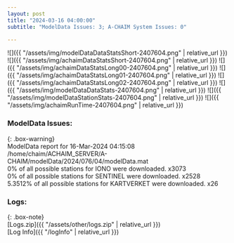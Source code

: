 ```yaml
---
layout: post
title: "2024-03-16 04:00:00"
subtitle: "ModelData Issues: 3; A-CHAIM System Issues: 0"

---
```


![]({{ "/assets/img/modelDataDataStatsShort-2407604.png" | relative_url }})
![]({{ "/assets/img/achaimDataStatsShort-2407604.png" | relative_url }})
![]({{ "/assets/img/achaimDataStatsLong00-2407604.png" | relative_url }})
![]({{ "/assets/img/achaimDataStatsLong01-2407604.png" | relative_url }})
![]({{ "/assets/img/achaimDataStatsLong02-2407604.png" | relative_url }})
![]({{ "/assets/img/modelDataDataStats-2407604.png" | relative_url }})
![]({{ "/assets/img/modelDataStationStats-2407604.png" | relative_url }})
![]({{ "/assets/img/achaimRunTime-2407604.png" | relative_url }})


### ModelData Issues:  
  
{: .box-warning}  
 ModelData report for 16-Mar-2024 04:15:08   
 /home/chaim/ACHAIM_SERVER/A-CHAIM/modelData/2024/076/04/modelData.mat   
 0% of all possible stations for IONO were downloaded. x3073   
 0% of all possible stations for SENTINEL were downloaded. x2528   
 5.3512% of all possible stations for KARTVERKET were downloaded. x26   
  


### Logs:  
  
{: .box-note}  
[Logs.zip]({{ "/assets/other/logs.zip" | relative_url }})  
[Log Info]({{ "/logInfo" | relative_url }})  
